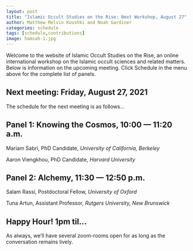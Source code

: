 ```yaml
---
layout: post
title: "Islamic Occult Studies on the Rise: Next Workshop, August 27"
author: Matthew Melvin Koushki and Noah Gardiner
categories: schedule
tags: [schedule,contributions]
image: hamsah-1.jpg
---
```


Welcome to the website of Islamic Occult Studies on the Rise, an online international workshop on the Islamic occult sciences and related matters. Below is information on the upcoming meeting. Click Schedule in the menu above for the complete list of panels.

## Next meeting: Friday, August 27, 2021

The schedule for the next meeting is as follows...

## Panel 1: Knowing the Cosmos, 10:00 — 11:20 a.m.	

Mariam Sabri, PhD Candidate, *University of California, Berkeley*

Aaron Viengkhou, PhD Candidate, *Harvard University*


## Panel 2: Alchemy, 11:30 — 12:50 p.m.

Salam Rassi, Postdoctoral Fellow, *University of Oxford*

Tuna Artun, Assistant Professor, *Rutgers University, New Brunswick*


## Happy Hour! 1pm til...
As always, we’ll have several zoom-rooms open for as long as the conversation remains lively.
